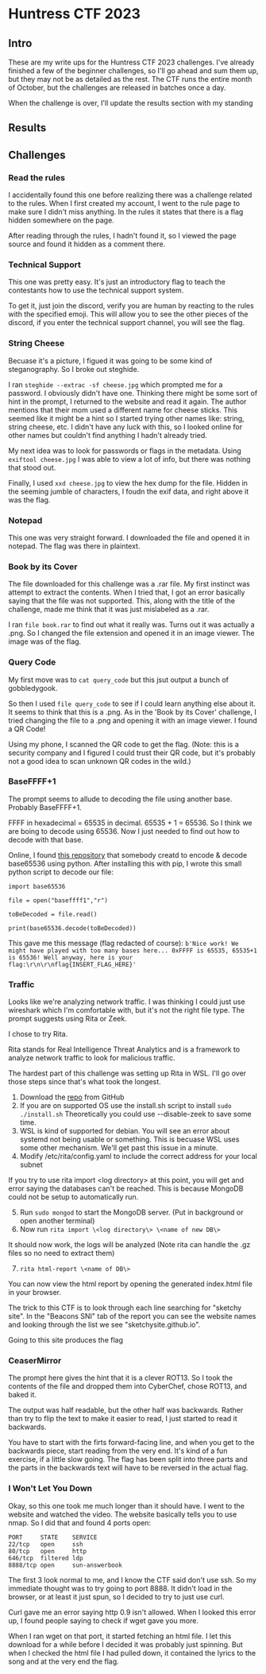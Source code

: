 # Huntress CTF 2023

## Intro
These are my write ups for the Huntress CTF 2023 challenges. I've already finished a few of the beginner challenges, so I'll go ahead and sum them up, but they may not be as detailed as the rest. The CTF runs the entire month of October, but the challenges are released in batches once a day.

When the challenge is over, I'll update the results section with my standing

## Results

## Challenges

### Read the rules
I accidentally found this one before realizing there was a challenge related to the rules. When I first created my account, I went to the rule page to make sure I didn't miss anything. In the rules it states that there is a flag hidden somewhere on the page. 

After reading through the rules, I hadn't found it, so I viewed the page source and found it hidden as a comment there.

### Technical Support
This one was pretty easy. It's just an introductory flag to teach the contestants how to use the technical support system. 

To get it, just join the discord, verify you are human by reacting to the rules with the specified emoji. This will allow you to see the other pieces of the discord, if you enter the technical support channel, you will see the flag.

### String Cheese
Becuase it's a picture, I figued it was going to be some kind of steganography. So I broke out steghide.

I ran `steghide --extrac -sf cheese.jpg` which prompted me for a password. I obviously didn't have one. Thinking there might be some sort of hint in the prompt, I returned to the website and read it again. The author mentions that their mom used a different name for cheese sticks. This seemed like it might be a hint so I started trying other names like: string, string cheese, etc. I didn't have any luck with this, so I looked online for other names but couldn't find anything I hadn't already tried.

My next idea was to look for passwords or flags in the metadata. Using `exiftool cheese.jpg` I was able to view a lot of info, but there was nothing that stood out.

Finally, I used `xxd cheese.jpg` to view the hex dump for the file. Hidden in the seeming jumble of characters, I foudn the exif data, and right above it was the flag.

### Notepad
This one was very straight forward. I downloaded the file and opened it in notepad. The flag was there in plaintext.

### Book by its Cover
The file downloaded for this challenge was a .rar file. My first instinct was attempt to extract the contents. When I tried that, I got an error basically saying that the file was not supported. This, along with the title of the challenge, made me think that it was just mislabeled as a .rar.

I ran `file book.rar` to find out what it really was. Turns out it was actually a .png. So I changed the file extension and opened it in an image viewer. The image was of the flag.

### Query Code
My first move was to `cat query_code` but this jsut output a bunch of gobbledygook.

So then I used `file query_code` to see if I could learn anything else about it. It seems to think that this is a .png.  As in the 'Book by its Cover' challenge, I tried changing the file to a .png and opening it with an image viewer. I found a QR Code! 

Using my phone, I scanned the QR code to get the flag. (Note: this is a security company and I figured I could trust their QR code, but it's probably not a good idea to scan unknown QR codes in the wild.)

### BaseFFFF+1
The prompt seems to allude to decoding the file using another base. Probably BaseFFFF+1. 

FFFF in hexadecimal = 65535 in decimal. 65535 + 1 = 65536. So I think we are boing to decode using 65536. Now I just needed to find out how to decode with that base.

Online, I found [this repository](https://github.com/Parkayun/base65536) that somebody creatd to encode & decode base65536 using python. After installing this with pip, I wrote this small python script to decode our file:

```
import base65536

file = open("baseffff1","r")

toBeDecoded = file.read()

print(base65536.decode(toBeDecoded))
```

This gave me this message (flag redacted of course):
`b'Nice work! We might have played with too many bases here... 0xFFFF is 65535, 65535+1 is 65536! Well anyway, here is your flag:\r\n\r\nflag{INSERT_FLAG_HERE}'`

### Traffic
Looks like we're analyzing network traffic. I was thinking I could just use wireshark which I'm comfortable with, but it's not the right file type. The prompt suggests using Rita or Zeek.

I chose to try Rita.

Rita stands for Real Intelligence Threat Analytics and is a framework to analyze network traffic to look for malicious traffic.

The hardest part of this challenge was setting up Rita in WSL. I'll go over those steps since that's what took the longest.

1. Download the [repo](https://github.com/activecm/rita.git) from GitHub
2. If  you are on supported OS use the install.sh script to install `sudo ./install.sh` Theoretically you could use --disable-zeek to save some time.
3. WSL is kind of supported for debian. You will see an error about systemd not being usable or something. This is becuase WSL uses some other mechanism. We'll get past this issue in a minute.
4. Modify /etc/rita/config.yaml to include the correct address for your local subnet

If you try to use rita import \<log directory\> at this point, you will get and error saying the databases can't be reached. This is because MongoDB could not be setup to automatically run.

5. Run `sudo mongod` to start the MongoDB server. (Put in background or open another terminal)
6. Now run `rita import \<log directory\> \<name of new DB\>`

It should now work, the logs will be analyzed (Note rita can handle the .gz files so no need to extract them)

7. `rita html-report \<name of DB\>`

You can now view the html report by opening the generated index.html file in your browser.

The trick to this CTF is to look through each line searching for  "sketchy site". In the "Beacons SNI" tab of the report you can see the website names and looking through the list we see "sketchysite.github.io".

Going to this site produces the flag

### CeaserMirror
The prompt here gives the hint that it is a clever ROT13. So I took the contents of the file and dropped them into CyberChef, chose ROT13, and baked it.

The output was half readable, but the other half was backwards. Rather than try to flip the text to make it easier to read, I just started to read it backwards.

You have to start with the firts forward-facing line, and when you get to the backwards piece, start reading from the very end. It's kind of a fun exercise, if a little slow going. The flag has been split into three parts and the parts in the backwards text will have to be reversed in the actual flag.

### I Won't Let You Down
Okay, so this one took me much longer than it should have. I went to the website and watched the video. The website basically tells you to use nmap. So I did that and found 4 ports open:

```
PORT     STATE    SERVICE
22/tcp   open     ssh
80/tcp   open     http
646/tcp  filtered ldp
8888/tcp open     sun-answerbook
```

The first 3 look normal to me, and I know the CTF said don't use ssh. So my immediate thought was to try going to port 8888. It didn't load in the browser, or at least it just spun, so I decided to try to just use curl. 

Curl gave me an error saying http 0.9 isn't allowed. When I looked this error up, I found people saying to check if wget gave you more. 

When I ran wget on that port, it started fetching an html file. I let this download for a while before I decided it was probably just spinning. But when I checked the html file I had pulled down, it contained the lyrics to the song and at the very end the flag.